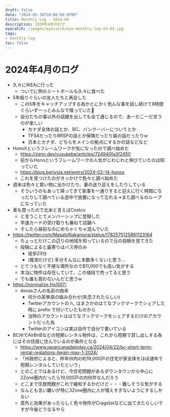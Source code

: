 ```yaml
---
draft: false
date: "2024-05-30T10:00:00-0700" 
title: Monthly Log - 2024-04
description: 2024年4月のログ
eyecatch: /images/eyecatch/eye-monthly-log-24-04.jpg
tags:
- monthly-log
toc: false
---
```


# 2024年4月のログ

- 久々にIKEAに行った
    - ついでに例のミートボールも久々に食べた
- 5年振りぐらいの友人たちと再会した
    - この5年をキャッチアップする為かとにかく色んな事を話し続けて8時間ぐらいずーっとみんなで喋っていた🤣
    - 自分たちの事以外の話題を出しても全て通じるので、あーだこーだ言うのが楽しい
        - カナダ全体の話とか、BC、バンクーバーについてとか
        - TFSAだったりRRSPの話とか保険だったり歯の話だったりw
        - 日本とカナダ、どちらをメインの拠点にするかの話などなど
- HonoXというフレームワークが気になったので調べ始めた
    - https://zenn.dev/yusukebe/articles/724940fa3f2450
    - 前からHonoというフレームワークの人気がじわじわと伸びていたのは知っていた
    - https://blog.berlysia.net/entry/2024-02-14-honox
    - これを見つけたのがきっかけで色々と調べ始めた
- 週末は色々と買い物に出かけたり、妻の送り迎えをしたりしている
    - そういうのもあって帰ってきて家事を一通りすると迎えに行く時間になったりして調べている途中で放置になって忘れる→また調べるのループになっていた
- 車も買ったので北米と言えばCostco
    - と言うことでメンバーシップに登録した
    - 早速カードの受け取りも兼ねて店舗へ
    - そしたら昼前なのにめちゃくちゃ混んでいた
- https://twitter.com/MasatoNakamura/status/1782575125881123164
    - ちょっとだけこの辺りの地域を知っているので元の投稿を見てきた
    - 投稿によると最寄りはバス停のみ
        - 徒歩23分
        - (推測だけど) 多分そんなに本数多くないと思う…
    - とてつもなく不便な場所なので$11,000でも高い気がする
    - 本当に物件は存在していて、この値段で売ってると思う
    - でも誰も買わないんだと思うw
- https://normalize.fm/007/
    - doxasさんの名前の由来
        - 何かの英単語の組み合わせ(失念されたらしい)
        - Twitterアカウントの h_ はまさかのはてなブックマークでシェアした時に prefix で付いていたものから
        - 当時のアカウントははてなブックマークをシェアするだけのアカウントだった為
        - Twitterのアイコンは実は自作で自分で書いている
- BC州でAirBnBなどの短期レンタル物件は、これから短期で貸し出しする為にはその住居に住んでいるのが条件となる
    - https://www.japancanadatoday.ca/2024/04/22/bc-short-term-rental-reglations-begin-may-1-2024/
    - 「州政府によると、昨年州内の約19,000戸の住宅が家全体をほぼ通年で短期レンタルしていたという」
    - とのことではあるけど、今住宅問題があるダウンタウンから中心に2Zone圏内だったら19,000戸の内何件なんだろう
    - どこまで住居問題がこれで緩和するかだけど・・・難しそうな気がする
    - なんとも言い難いが特に3Zone圏内に人が増えすぎないようにするしかない
    - 意外と効果があったらしく色々物件がCragslistなどに出てきたらしいですが今後どうなるやら

